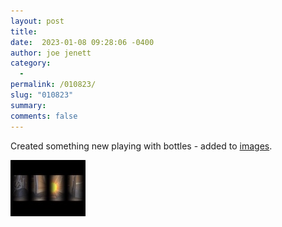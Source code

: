 ```yaml
---
layout: post
title: 
date:  2023-01-08 09:28:06 -0400
author: joe jenett
category:
  -  
permalink: /010823/
slug: "010823"
summary: 
comments: false
---
```

<p>Created something new playing with bottles - added to <a href="/images/">images</a>.</p>

<a href="/images/show/?image=playing-with-bottles"><img alt="playing with bottles" src="/images/thumbs/thumb_playing-with-bottles.jpg"></a>

<a style="display:none;" href="https://brid.gy/publish/mastodon"><small>(cross-posted to mastodon)</small></a>